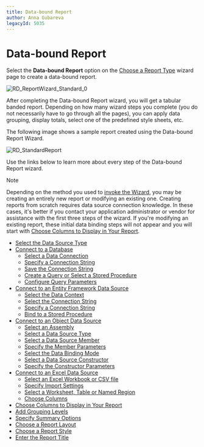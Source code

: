 ```yaml
---
title: Data-bound Report
author: Anna Gubareva
legacyId: 5035
---
```

# Data-bound Report
Select the **Data-bound Report** option on the [Choose a Report Type](choose-a-report-type.md) wizard page to create a data-bound report.

![RD_ReportWizard_Standard_0](../../../../images/img8299.png)

After completing the Data-bound Report wizard, you will get a tabular banded report. Depending on how many wizard steps you complete (you do not necessarily have to go through all the pages), you can apply data grouping, display totals, select one of the predefined style sheets, etc.

The following image shows a sample report created using the Data-bound Report Wizard.

![RD_StandardReport](../../../../images/img9137.png)

Use the links below to learn more about every step of the Data-bound Report wizard.

> [!NOTE]
> Depending on the method you used to [invoke the Wizard](../report-wizard.md), you may be creating an entirely new report or modifying an existing one. Creating reports from scratch requires data source connection knowledge. In these cases, it's better if you contact your application administrator or vendor for assistance with the first three steps of the wizard. If you're modifying an existing report, these initial data binding steps will not appear and you will start with [Choose Columns to Display in Your Report](data-bound-report/choose-columns-to-display-in-your-report.md).

* [Select the Data Source Type](data-bound-report/select-the-data-source-type.md)
* [Connect to a Database](data-bound-report/connect-to-a-database.md)
	* [Select a Data Connection](data-bound-report/connect-to-a-database/select-a-data-connection.md)
	* [Specify a Connection String](data-bound-report/connect-to-a-database/specify-a-connection-string.md)
	* [Save the Connection String](data-bound-report/connect-to-a-database/save-the-connection-string.md)
	* [Create a Query or Select a Stored Procedure](data-bound-report/connect-to-a-database/create-a-query-or-select-a-stored-procedure.md)
	* [Configure Query Parameters](data-bound-report/connect-to-a-database/configure-query-parameters.md)
* [Connect to an Entity Framework Data Source](data-bound-report/connect-to-an-entity-framework-data-source.md)
	* [Select the Data Context](data-bound-report/connect-to-an-entity-framework-data-source/select-the-data-context.md)
	* [Select the Connection String](data-bound-report/connect-to-an-entity-framework-data-source/select-the-connection-string.md)
	* [Specify a Connection String](data-bound-report/connect-to-an-entity-framework-data-source/specify-a-connection-string.md)
	* [Bind to a Stored Procedure](data-bound-report/connect-to-an-entity-framework-data-source/bind-to-a-stored-procedure.md)
* [Connect to an Object Data Source](data-bound-report/connect-to-an-object-data-source.md)
	* [Select an Assembly](data-bound-report/connect-to-an-object-data-source/select-an-assembly.md)
	* [Select a Data Source Type](data-bound-report/connect-to-an-object-data-source/select-a-data-source-type.md)
	* [Select a Data Source Member](data-bound-report/connect-to-an-object-data-source/select-a-data-source-member.md)
	* [Specify the Member Parameters](data-bound-report/connect-to-an-object-data-source/specify-the-member-parameters.md)
	* [Select the Data Binding Mode](data-bound-report/connect-to-an-object-data-source/select-the-data-binding-mode.md)
	* [Select a Data Source Constructor](data-bound-report/connect-to-an-object-data-source/select-a-data-source-constructor.md)
	* [Specify the Constructor Parameters](data-bound-report/connect-to-an-object-data-source/specify-the-constructor-parameters.md)
* [Connect to an Excel Data Source](data-bound-report/connect-to-an-excel-data-source.md)
	* [Select an Excel Workbook or CSV file](data-bound-report/connect-to-an-excel-data-source/select-an-excel-workbook-or-csv-file.md)
	* [Specify Import Settings](data-bound-report/connect-to-an-excel-data-source/specify-import-settings.md)
	* [Select a Worksheet, Table or Named Region](data-bound-report/connect-to-an-excel-data-source/select-a-worksheet-table-or-named-region.md)
	* [Choose Columns](data-bound-report/connect-to-an-excel-data-source/choose-columns.md)
* [Choose Columns to Display in Your Report](data-bound-report/choose-columns-to-display-in-your-report.md)
* [Add Grouping Levels](data-bound-report/add-grouping-levels.md)
* [Specify Summary Options](data-bound-report/specify-summary-options.md)
* [Choose a Report Layout](data-bound-report/choose-a-report-layout.md)
* [Choose a Report Style](data-bound-report/choose-a-report-style.md)
* [Enter the Report Title](data-bound-report/enter-the-report-title.md)